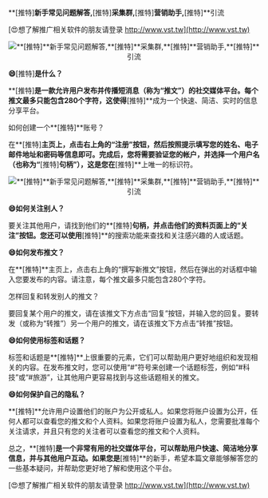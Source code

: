 **[推特]**新手常见问题解答,**[推特]**采集群,**[推特]**营销助手,**[推特]**引流

[😍想了解推广相关软件的朋友请登录 http://www.vst.tw](http://www.vst.tw)

 <center><img src="https://vst.tw/MP4/tuiguang/png/5.png" alt="**[推特]**新手常见问题解答,**[推特]**采集群,**[推特]**营销助手,**[推特]**引流"></center>

**😄**[推特]**是什么？**

**[推特]**是一款允许用户发布并传播短消息（称为“推文”）的社交媒体平台。每个推文最多只能包含280个字符，这使得**[推特]**成为一个快速、简洁、实时的信息分享平台。

如何创建一个**[推特]**账号？

在**[推特]**主页上，点击右上角的“注册”按钮，然后按照提示填写您的姓名、电子邮件地址和密码等信息即可。完成后，您将需要验证您的帐户，并选择一个用户名（也称为“**[推特]**句柄”），这是您在**[推特]**上唯一的标识符。

 <center><img src="https://vst.tw/MP4/tuiguang/png/0.png" alt="**[推特]**新手常见问题解答,**[推特]**采集群,**[推特]**营销助手,**[推特]**引流"></center>

**😄如何关注别人？**

要关注其他用户，请找到他们的**[推特]**句柄，并点击他们的资料页面上的“关注”按钮。您还可以使用**[推特]**的搜索功能来查找和关注感兴趣的人或话题。

**😄如何发布推文？**

在**[推特]**主页上，点击右上角的“撰写新推文”按钮，然后在弹出的对话框中输入您要发布的内容。请注意，每个推文最多只能包含280个字符。

怎样回复和转发别人的推文？

要回复某个用户的推文，请在该推文下方点击“回复”按钮，并输入您的回复。要转发（或称为“转推”）另一个用户的推文，请在该推文下方点击“转推”按钮。

**😄如何使用标签和话题？**

标签和话题是**[推特]**上很重要的元素，它们可以帮助用户更好地组织和发现相关的内容。在发布推文时，您可以使用“#”符号来创建一个话题标签，例如“#科技”或“#旅游”，让其他用户更容易找到与这些话题相关的推文。

**😄如何保护自己的隐私？**

**[推特]**允许用户设置他们的账户为公开或私人。如果您将账户设置为公开，任何人都可以查看您的推文和个人资料。如果您将账户设置为私人，您需要批准每个关注请求，并且只有您的关注者可以查看您的推文和个人资料。

总之，**[推特]**是一个非常有用的社交媒体平台，可以帮助用户快速、简洁地分享信息，并与其他用户互动。如果您是**[推特]**的新手，希望本篇文章能够解答您的一些基本疑问，并帮助您更好地了解和使用这个平台。

[😍想了解推广相关软件的朋友请登录 http://www.vst.tw](http://www.vst.tw)



